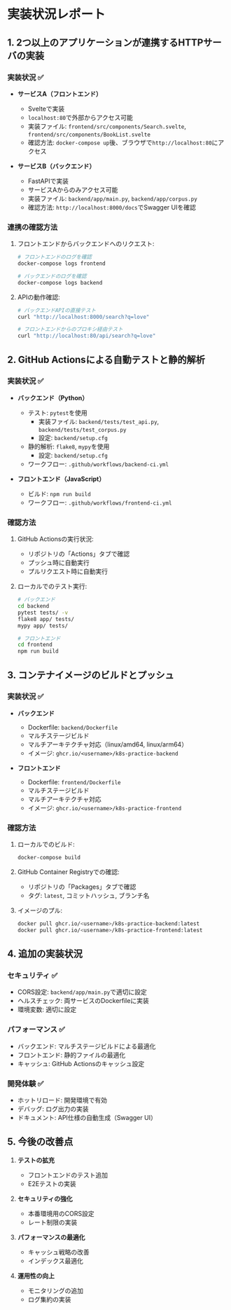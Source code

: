 # 実装状況レポート

## 1. 2つ以上のアプリケーションが連携するHTTPサーバの実装

### 実装状況 ✅
- **サービスA（フロントエンド）**
  - Svelteで実装
  - `localhost:80`で外部からアクセス可能
  - 実装ファイル: `frontend/src/components/Search.svelte`, `frontend/src/components/BookList.svelte`
  - 確認方法: `docker-compose up`後、ブラウザで`http://localhost:80`にアクセス

- **サービスB（バックエンド）**
  - FastAPIで実装
  - サービスAからのみアクセス可能
  - 実装ファイル: `backend/app/main.py`, `backend/app/corpus.py`
  - 確認方法: `http://localhost:8000/docs`でSwagger UIを確認

### 連携の確認方法
1. フロントエンドからバックエンドへのリクエスト:
   ```bash
   # フロントエンドのログを確認
   docker-compose logs frontend
   
   # バックエンドのログを確認
   docker-compose logs backend
   ```

2. APIの動作確認:
   ```bash
   # バックエンドAPIの直接テスト
   curl "http://localhost:8000/search?q=love"
   
   # フロントエンドからのプロキシ経由テスト
   curl "http://localhost:80/api/search?q=love"
   ```

## 2. GitHub Actionsによる自動テストと静的解析

### 実装状況 ✅
- **バックエンド（Python）**
  - テスト: `pytest`を使用
    - 実装ファイル: `backend/tests/test_api.py`, `backend/tests/test_corpus.py`
    - 設定: `backend/setup.cfg`
  - 静的解析: `flake8`, `mypy`を使用
    - 設定: `backend/setup.cfg`
  - ワークフロー: `.github/workflows/backend-ci.yml`

- **フロントエンド（JavaScript）**
  - ビルド: `npm run build`
  - ワークフロー: `.github/workflows/frontend-ci.yml`

### 確認方法
1. GitHub Actionsの実行状況:
   - リポジトリの「Actions」タブで確認
   - プッシュ時に自動実行
   - プルリクエスト時に自動実行

2. ローカルでのテスト実行:
   ```bash
   # バックエンド
   cd backend
   pytest tests/ -v
   flake8 app/ tests/
   mypy app/ tests/
   
   # フロントエンド
   cd frontend
   npm run build
   ```

## 3. コンテナイメージのビルドとプッシュ

### 実装状況 ✅
- **バックエンド**
  - Dockerfile: `backend/Dockerfile`
  - マルチステージビルド
  - マルチアーキテクチャ対応（linux/amd64, linux/arm64）
  - イメージ: `ghcr.io/<username>/k8s-practice-backend`

- **フロントエンド**
  - Dockerfile: `frontend/Dockerfile`
  - マルチステージビルド
  - マルチアーキテクチャ対応
  - イメージ: `ghcr.io/<username>/k8s-practice-frontend`

### 確認方法
1. ローカルでのビルド:
   ```bash
   docker-compose build
   ```

2. GitHub Container Registryでの確認:
   - リポジトリの「Packages」タブで確認
   - タグ: `latest`, コミットハッシュ, ブランチ名

3. イメージのプル:
   ```bash
   docker pull ghcr.io/<username>/k8s-practice-backend:latest
   docker pull ghcr.io/<username>/k8s-practice-frontend:latest
   ```

## 4. 追加の実装状況

### セキュリティ ✅
- CORS設定: `backend/app/main.py`で適切に設定
- ヘルスチェック: 両サービスのDockerfileに実装
- 環境変数: 適切に設定

### パフォーマンス ✅
- バックエンド: マルチステージビルドによる最適化
- フロントエンド: 静的ファイルの最適化
- キャッシュ: GitHub Actionsのキャッシュ設定

### 開発体験 ✅
- ホットリロード: 開発環境で有効
- デバッグ: ログ出力の実装
- ドキュメント: API仕様の自動生成（Swagger UI）

## 5. 今後の改善点

1. **テストの拡充**
   - フロントエンドのテスト追加
   - E2Eテストの実装

2. **セキュリティの強化**
   - 本番環境用のCORS設定
   - レート制限の実装

3. **パフォーマンスの最適化**
   - キャッシュ戦略の改善
   - インデックス最適化

4. **運用性の向上**
   - モニタリングの追加
   - ログ集約の実装
